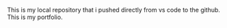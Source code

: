 This is my local repository that i pushed directly from vs code to the github.
<br>
This is my portfolio.
